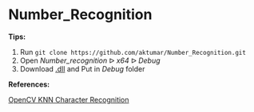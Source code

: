# Number_Recognition

**Tips:**

1. Run `git clone https://github.com/aktumar/Number_Recognition.git`
2. Open *Number_recognition* ᐅ *x64* ᐅ *Debug*
3. Download [.dll](https://drive.google.com/file/d/15kXflTDls2TfJJlu5TwCEZGZPyhAKR2I/view?usp=sharing) and Put in *Debug* folder

**References:** 

[OpenCV KNN Character Recognition](https://github.com/MicrocontrollersAndMore/OpenCV_3_KNN_Character_Recognition_Cpp)
